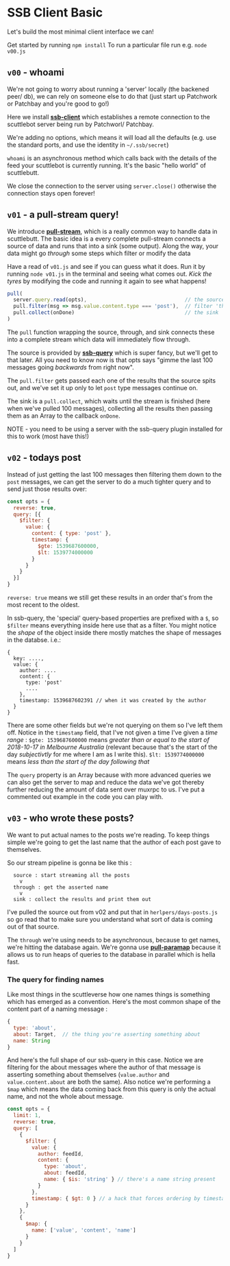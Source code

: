 # SSB Client Basic

Let's build the most minimal client interface we can!

Get started by running `npm install`
To run a particular file run e.g. `node v00.js`

## `v00` - whoami

We're not going to worry about running a 'server' locally (the backened peer/ db), we can rely on someone else to do that (just start up Patchwork or Patchbay and you're good to go!) 

Here we install [**ssb-client**](https://github.com/ssbc/ssb-client) which establishes a remote connection to the scuttlebot server being run by Patchworl/ Patchbay.

We're adding no options, which means it will load all the defaults (e.g. use the standard ports, and use the identity in `~/.ssb/secret`)

`whoami` is an asynchronous method which calls back with the details of the feed your scuttlebot is currently running. It's the basic "hello world" of scuttlebutt.

We close the connection to the server using `server.close()` otherwise the connection stays open forever!


## `v01` - a pull-stream query!

We introduce [**pull-stream**](https://github.com/pull-stream/pull-stream), which is a really common way to handle data in scuttlebutt.
The basic idea is a every complete pull-stream connects a source of data and runs that into a sink (some output).
Along the way, your data might go _through_ some steps which filter or modify the data

Have a read of `v01.js` and see if you can guess what it does.
Run it by running `node v01.js` in the terminal and seeing what comes out.
_Kick the tyres_ by modifying the code and running it again to see what happens!

```js
pull(
  server.query.read(opts),                                // the source
  pull.filter(msg => msg.value.content.type === 'post'),  // filter 'through'
  pull.collect(onDone)                                    // the sink
)
```

The `pull` function wrapping the source, through, and sink connects these into a complete stream which data will immediately flow through.

The source is provided by [**ssb-query**](https://github.com/dominictarr/ssb-query) which is super fancy, but we'll get to that later. All you need to know now is that opts says "gimme the last 100 messages going _backwards_ from right now".

The `pull.filter` gets passed each one of the results that the source spits out, and we've set it up only to let `post` type messages continue on.

The sink is a `pull.collect`, which waits until the stream is finished (here when we've pulled 100 messages), collecting all the results then passing them as an Array to the callback `onDone`.


NOTE - you need to be using a server with the ssb-query plugin installed for this to work (most have this!)


##  `v02` - todays post

Instead of just getting the last 100 messages then filtering them down to the `post` messages, we can get the server to do a much tighter query and to send just those results over:

```js
const opts = {
  reverse: true,
  query: [{
    $filter: {
      value: {
        content: { type: 'post' },
        timestamp: {
          $gte: 1539687600000,
          $lt: 1539774000000
        }
      }
    }
  }]
}
```

`reverse: true` means we still get these results in an order that's from the most recent to the oldest.

In ssb-query, the 'special' query-based properties are prefixed with a `$`, so `$filter` means everything inside here use that as a filter. You might notice the _shape_ of the object inside there mostly matches the shape of messages in the databse. i.e.:

```
{ 
  key: ....,
  value: {
    author: ....
    content: {
      type: 'post'
      ....
    },
    timestamp: 1539687602391 // when it was created by the author
  }
}
```
There are some other fields but we're not querying on them so I've left them off.
Notice in the `timestamp` field, that I've not given a time I've given a _time range_ : `$gte: 1539687600000` means _greater than or equal to the start of 2018-10-17 in Melbourne Australia_ (relevant because that's the start of the day _subjectivtly_ for me where I am as I write this). `$lt: 1539774000000` means _less than the start of the day following that_

The `query` property is an Array because with more advanced queries we can also get the server to map and reduce the data we've got thereby further reducing the amount of data sent over muxrpc to us. I've put a commented out example in the code you can play with.


## `v03` - who wrote these posts?

We want to put actual names to the posts we're reading. To keep things simple we're going to get the last name that the author of each post gave to themselves.

So our stream pipeline is gonna be like this :
```
  source : start streaming all the posts
    v
  through : get the asserted name
    v
  sink : collect the results and print them out
```

I've pulled the source out from v02 and put that in `herlpers/days-posts.js` so go read that to make sure you understand what sort of data is coming out of that source.

The `through` we're using needs to be asynchronous, because to get names, we're hitting the database again. We're gonna use [**pull-paramap**](https://github.com/pull-stream/pull-paramap) because it allows us to run heaps of queries to the database in parallel which is hella fast.

### The query for finding names

Like most things in the scuttleverse how one names things is something which has emerged as a convention. Here's the most common shape of the content part of a naming message : 

```js
{
  type: 'about',
  about: Target,  // the thing you're asserting something about
  name: String
}
```

And here's the full shape of our ssb-query in this case. Notice we are filtering for the about messages where the author of that message is asserting something about themselves (`value.author` and `value.content.about` are both the same).
Also notice we're performing a `$map` which means the data coming back from this query is only the actual name, and not the whole about message.

```js
const opts = {
  limit: 1,
  reverse: true,
  query: [
    {
      $filter: {
        value: {
          author: feedId,
          content: {
            type: 'about',
            about: feedId,
            name: { $is: 'string' } // there's a name string present
          }
        },
        timestamp: { $gt: 0 } // a hack that forces ordering by timestamp
      }
    },
    {
      $map: {
        name: ['value', 'content', 'name']
      }
    }
  ]
}
```
